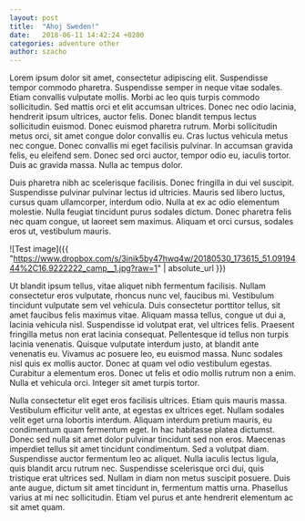 ```yaml
---
layout: post
title:  "Ahoj Sweden!"
date:   2018-06-11 14:42:24 +0200
categories: adventure other
author: szacho
---
```

Lorem ipsum dolor sit amet, consectetur adipiscing elit. Suspendisse tempor commodo pharetra. Suspendisse semper in neque vitae sodales. Etiam convallis vulputate mollis. Morbi ac leo quis turpis commodo sollicitudin. Sed mattis orci et elit accumsan ultrices. Donec nec odio lacinia, hendrerit ipsum ultrices, auctor felis. Donec blandit tempus lectus sollicitudin euismod. Donec euismod pharetra rutrum. Morbi sollicitudin metus orci, sit amet congue dolor convallis eu. Cras luctus vehicula metus nec congue. Donec convallis mi eget facilisis pulvinar. In accumsan gravida felis, eu eleifend sem. Donec sed orci auctor, tempor odio eu, iaculis tortor. Duis ac gravida massa. Nulla ac tempus dolor.

Duis pharetra nibh ac scelerisque facilisis. Donec fringilla in dui vel suscipit. Suspendisse pulvinar pulvinar lectus id ultricies. Mauris sed libero luctus, cursus quam ullamcorper, interdum odio. Nulla at ex ac odio elementum molestie. Nulla feugiat tincidunt purus sodales dictum. Donec pharetra felis nec quam congue, ut laoreet sem maximus. Aliquam et orci cursus, sodales eros ut, vestibulum mauris.

![Test image]({{ "https://www.dropbox.com/s/3inik5by47hwq4w/20180530_173615_51.0919444%2C16.9222222_camp__1.jpg?raw=1" | absolute_url }})

Ut blandit ipsum tellus, vitae aliquet nibh fermentum facilisis. Nullam consectetur eros vulputate, rhoncus nunc vel, faucibus mi. Vestibulum tincidunt vulputate sem vel vehicula. Duis consectetur porttitor tellus, sit amet faucibus felis maximus vitae. Aliquam massa tellus, congue ut dui a, lacinia vehicula nisl. Suspendisse id volutpat erat, vel ultrices felis. Praesent fringilla metus non erat lacinia consequat. Pellentesque id tellus non turpis lacinia venenatis. Quisque vulputate interdum justo, at blandit ante venenatis eu. Vivamus ac posuere leo, eu euismod massa. Nunc sodales nisl quis ex mollis auctor. Donec at quam vel odio vestibulum egestas. Curabitur a elementum eros. Donec ut felis et odio mollis rutrum non a enim. Nulla et vehicula orci. Integer sit amet turpis tortor.

Nulla consectetur elit eget eros facilisis ultrices. Etiam quis mauris massa. Vestibulum efficitur velit ante, at egestas ex ultrices eget. Nullam sodales velit eget urna lobortis interdum. Aliquam interdum pretium mauris, eu condimentum quam fermentum eget. In hac habitasse platea dictumst. Donec sed nulla sit amet dolor pulvinar tincidunt sed non eros. Maecenas imperdiet tellus sit amet tincidunt condimentum. Sed a volutpat diam. Suspendisse auctor fermentum leo ac aliquet. Nulla iaculis lectus ligula, quis blandit arcu rutrum nec. Suspendisse scelerisque orci dui, quis tristique erat ultrices sed. Nullam in diam non metus suscipit posuere. Duis ante augue, dictum sit amet tincidunt in, fermentum mattis urna. Phasellus varius at mi nec sollicitudin. Etiam vel purus et ante hendrerit elementum ac sit amet quam.
